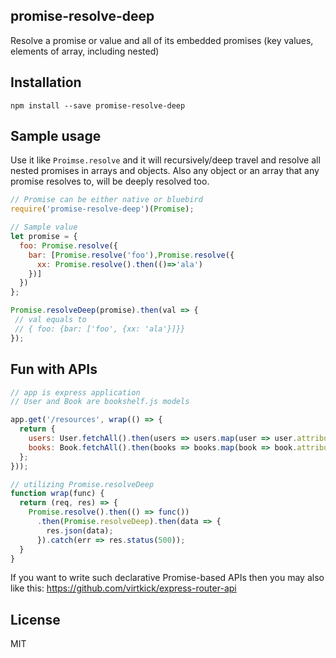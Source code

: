 ## promise-resolve-deep
Resolve a promise or value and all of its embedded promises (key values, elements of array, including nested)

## Installation

```
npm install --save promise-resolve-deep
```

## Sample usage

Use it like `Proimse.resolve` and it will recursively/deep travel and resolve all nested promises in arrays and objects. Also any object or an array that any promise resolves to, will be deeply resolved too.

```js
// Promise can be either native or bluebird
require('promise-resolve-deep')(Promise);

// Sample value
let promise = {
  foo: Promise.resolve({
    bar: [Promise.resolve('foo'),Promise.resolve({
      xx: Promise.resolve().then(()=>'ala')
    })]
  })
};

Promise.resolveDeep(promise).then(val => {
 // val equals to
 // { foo: {bar: ['foo', {xx: 'ala'}]}}
});
```

## Fun with APIs

```js
// app is express application
// User and Book are bookshelf.js models

app.get('/resources', wrap(() => {
  return {
    users: User.fetchAll().then(users => users.map(user => user.attributes)),
    books: Book.fetchAll().then(books => books.map(book => book.attributes))
  };
}));

// utilizing Promise.resolveDeep
function wrap(func) {
  return (req, res) => {
    Promise.resolve().then(() => func())
      .then(Promise.resolveDeep).then(data => {
        res.json(data);
      }).catch(err => res.status(500));
  }
}
```
If you want to write such declarative Promise-based APIs then you may also like this: https://github.com/virtkick/express-router-api


## License

MIT
